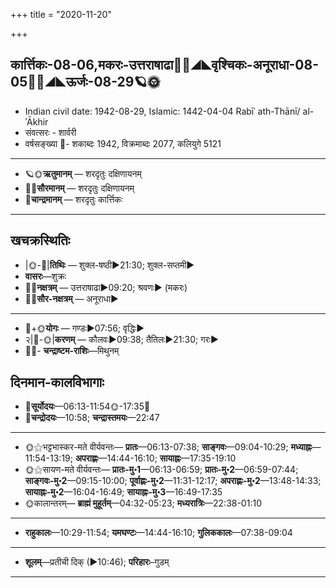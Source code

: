 +++
title = "2020-11-20"

+++
## कार्त्तिकः-08-06,मकरः-उत्तराषाढा🌛🌌◢◣वृश्चिकः-अनूराधा-08-05🌌🌞◢◣ऊर्जः-08-29🪐🌞
- Indian civil date: 1942-08-29, Islamic: 1442-04-04 Rabīʿ ath-Thānī/ al-ʾĀkhir
- संवत्सरः - शार्वरी
- वर्षसङ्ख्या 🌛- शकाब्दः 1942, विक्रमाब्दः 2077, कलियुगे 5121
___________________
- 🪐🌞**ऋतुमानम्** — शरदृतुः दक्षिणायनम्
- 🌌🌞**सौरमानम्** — शरदृतुः दक्षिणायनम्
- 🌛**चान्द्रमानम्** — शरदृतुः कार्त्तिकः
___________________


## खचक्रस्थितिः
- |🌞-🌛|**तिथिः** — शुक्ल-षष्ठी►21:30; शुक्ल-सप्तमी►  
- **वासरः**—शुक्रः  
- 🌌🌛**नक्षत्रम्** — उत्तराषाढा►09:20; श्रवणः► (मकरः)  
- 🌌🌞**सौर-नक्षत्रम्** — अनूराधा►  
___________________
- 🌛+🌞**योगः** — गण्डः►07:56; वृद्धिः►  
- २|🌛-🌞|**करणम्** — कौलवः►09:38; तैतिलः►21:30; गरः►  
- 🌌🌛- **चन्द्राष्टम-राशिः**—मिथुनम्  


## दिनमान-कालविभागाः
- 🌅**सूर्योदयः**—06:13-11:54🌞️-17:35🌇  
- 🌛**चन्द्रोदयः**—10:58; **चन्द्रास्तमयः**—22:47  
___________________
- 🌞⚝भट्टभास्कर-मते वीर्यवन्तः— **प्रातः**—06:13-07:38; **साङ्गवः**—09:04-10:29; **मध्याह्नः**—11:54-13:19; **अपराह्णः**—14:44-16:10; **सायाह्नः**—17:35-19:10  
- 🌞⚝सायण-मते वीर्यवन्तः— **प्रातः-मु॰1**—06:13-06:59; **प्रातः-मु॰2**—06:59-07:44; **साङ्गवः-मु॰2**—09:15-10:00; **पूर्वाह्णः-मु॰2**—11:31-12:17; **अपराह्णः-मु॰2**—13:48-14:33; **सायाह्नः-मु॰2**—16:04-16:49; **सायाह्नः-मु॰3**—16:49-17:35  
- 🌞कालान्तरम्— **ब्राह्मं मुहूर्तम्**—04:32-05:23; **मध्यरात्रिः**—22:38-01:10  
___________________
- **राहुकालः**—10:29-11:54; **यमघण्टः**—14:44-16:10; **गुलिककालः**—07:38-09:04  
___________________
- **शूलम्**—प्रतीची दिक् (►10:46); **परिहारः**–गुडम्  
___________________
